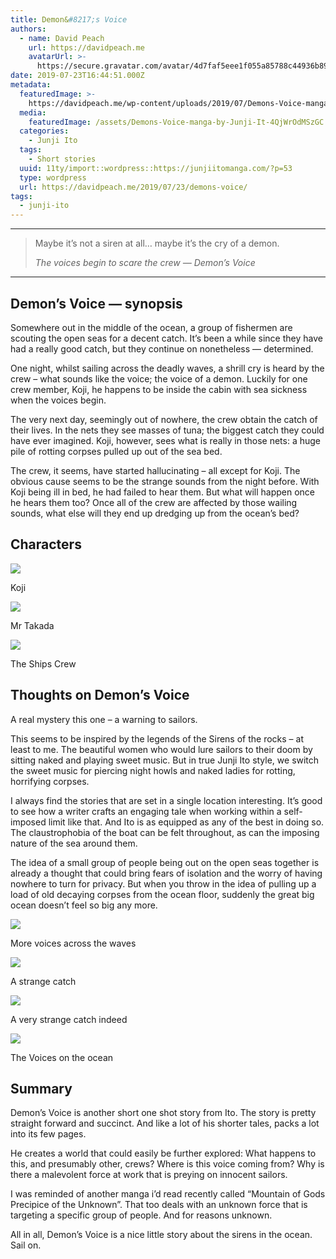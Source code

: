 ```yaml
---
title: Demon&#8217;s Voice
authors:
  - name: David Peach
    url: https://davidpeach.me
    avatarUrl: >-
      https://secure.gravatar.com/avatar/4d7faf5eee1f055a85788c44936b8995eaab6dfb004e7854ec747ccb272e91ee?s=96&d=mm&r=g
date: 2019-07-23T16:44:51.000Z
metadata:
  featuredImage: >-
    https://davidpeach.me/wp-content/uploads/2019/07/Demons-Voice-manga-by-Junji-Ito.jpg
  media:
    featuredImage: /assets/Demons-Voice-manga-by-Junji-It-4QjWrOdMSzGC.jpg
  categories:
    - Junji Ito
  tags:
    - Short stories
  uuid: 11ty/import::wordpress::https://junjiitomanga.com/?p=53
  type: wordpress
  url: https://davidpeach.me/2019/07/23/demons-voice/
tags:
  - junji-ito
---
```

* * *

> Maybe it’s not a siren at all… maybe it’s the cry of a demon.
> 
> <cite>The voices begin to scare the crew — Demon’s Voice</cite>

* * *

## Demon’s Voice — synopsis

Somewhere out in the middle of the ocean, a group of fishermen are scouting the open seas for a decent catch. It’s been a while since they have had a really good catch, but they continue on nonetheless — determined.

One night, whilst sailing across the deadly waves, a shrill cry is heard by the crew – what sounds like the voice; the voice of a demon. Luckily for one crew member, Koji, he happens to be inside the cabin with sea sickness when the voices begin.

The very next day, seemingly out of nowhere, the crew obtain the catch of their lives. In the nets they see masses of tuna; the biggest catch they could have ever imagined. Koji, however, sees what is really in those nets: a huge pile of rotting corpses pulled up out of the sea bed.

The crew, it seems, have started hallucinating – all except for Koji. The obvious cause seems to be the strange sounds from the night before. With Koji being ill in bed, he had failed to hear them. But what will happen once he hears them too? Once all of the crew are affected by those wailing sounds, what else will they end up dredging up from the ocean’s bed?

## Characters

[![](/assets/Koji-300x260-92MbtqQZpcpZ.jpg)](/assets/Koji-300x260-92MbtqQZpcpZ.jpg)

Koji

[![](/assets/Mr-Takada-287x300-LdTq83VuEjxM.jpg)](/assets/Mr-Takada-287x300-LdTq83VuEjxM.jpg)

Mr Takada

[![](/assets/The-Ships-Crew-300x270-MvWmGI6lJ7pZ.jpg)](/assets/The-Ships-Crew-300x270-MvWmGI6lJ7pZ.jpg)

The Ships Crew

## Thoughts on Demon’s Voice

A real mystery this one – a warning to sailors.

This seems to be inspired by the legends of the Sirens of the rocks – at least to me. The beautiful women who would lure sailors to their doom by sitting naked and playing sweet music. But in true Junji Ito style, we switch the sweet music for piercing night howls and naked ladies for rotting, horrifying corpses.

I always find the stories that are set in a single location interesting. It’s good to see how a writer crafts an engaging tale when working within a self-imposed limit like that. And Ito is as equipped as any of the best in doing so. The claustrophobia of the boat can be felt throughout, as can the imposing nature of the sea around them.

The idea of a small group of people being out on the open seas together is already a thought that could bring fears of isolation and the worry of having nowhere to turn for privacy. But when you throw in the idea of pulling up a load of old decaying corpses from the ocean floor, suddenly the great big ocean doesn’t feel so big any more.

[![](/assets/More-voices-across-the-waves-5-beQHuVL99enk.jpg)](/assets/More-voices-across-the-waves-5-beQHuVL99enk.jpg)

More voices across the waves

[![](/assets/A-strange-catch-600x577-2XwkEa8oZP2r.jpg)](/assets/A-strange-catch-600x577-2XwkEa8oZP2r.jpg)

A strange catch

[![](/assets/A-very-strange-catch-indeed-60-KRcrzdhGsZPY.jpg)](/assets/A-very-strange-catch-indeed-60-KRcrzdhGsZPY.jpg)

A very strange catch indeed

[![](/assets/The-Voices-on-the-ocean-600x38-XVvcKx0J4jyZ.jpg)](/assets/The-Voices-on-the-ocean-600x38-XVvcKx0J4jyZ.jpg)

The Voices on the ocean

## Summary

Demon’s Voice is another short one shot story from Ito. The story is pretty straight forward and succinct. And like a lot of his shorter tales, packs a lot into its few pages.

He creates a world that could easily be further explored: What happens to this, and presumably other, crews? Where is this voice coming from? Why is there a malevolent force at work that is preying on innocent sailors.

I was reminded of another manga i’d read recently called “Mountain of Gods Precipice of the Unknown”. That too deals with an unknown force that is targeting a specific group of people. And for reasons unknown.

All in all, Demon’s Voice is a nice little story about the sirens in the ocean. Sail on.
